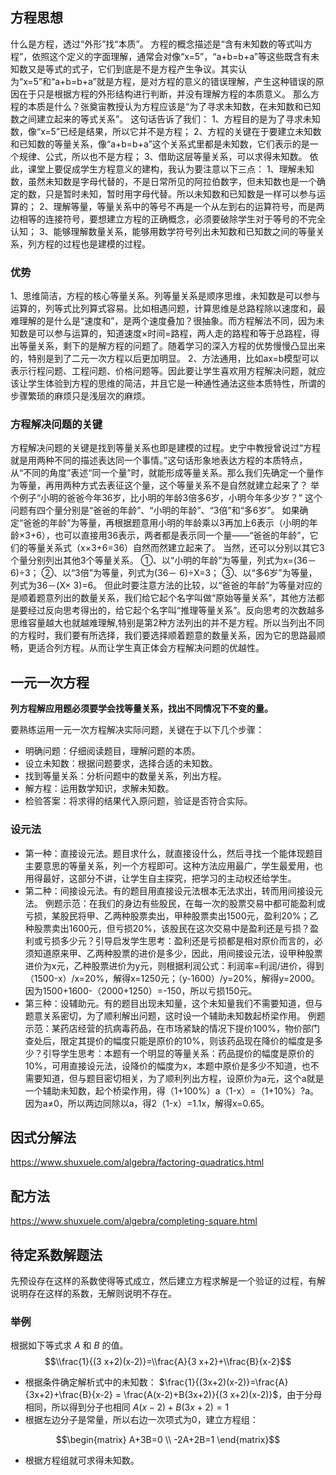 ## 方程思想
什么是方程，透过“外形”找“本质”。
方程的概念描述是“含有未知数的等式叫方程”，依照这个定义的字面理解，通常会对像“x=5”，“a+b=b+a”等这些既含有未知数又是等式的式子，它们到底是不是方程产生争议。其实认为“x=5”和“a+b=b+a”就是方程，是对方程的意义的错误理解，产生这种错误的原因在于只是根据方程的外形结构进行判断，并没有理解方程的本质意义。
那么方程的本质是什么？张奠宙教授认为方程应该是“为了寻求未知数，在未知数和已知数之间建立起来的等式关系”。
这句话告诉了我们：
1、方程目的是为了寻求未知数，像“x=5”已经是结果，所以它并不是方程；
2、方程的关键在于要建立未知数和已知数的等量关系，像“a+b=b+a”这个关系式里都是未知数，它们表示的是一个规律、公式，所以也不是方程；
3、借助这层等量关系，可以求得未知数。
依此，课堂上要促成学生方程意义的建构，我认为要注意以下三点：
1、理解未知数，虽然未知数是字母代替的，不是日常所见的阿拉伯数字，但未知数也是一个确定的数，只是暂时未知，暂时用字母代替。所以未知数和已知数是一样可以参与运算的；
2、理解等量，等量关系中的等号不再是一个从左到右的运算符号，而是两边相等的连接符号，要想建立方程的正确概念，必须要破除学生对于等号的不完全认知；
3、能够理解数量关系，能够用数学符号列出未知数和已知数之间的等量关系，列方程的过程也是建模的过程。

### 优势
1、思维简洁，方程的核心等量关系。列等量关系是顺序思维，未知数是可以参与运算的，列等式比列算式容易。比如相遇问题，计算思维是总路程除以速度和，最难理解的是什么是“速度和”，是两个速度叠加？很抽象。而方程解法不同，因为未知数是可以参与运算的，知道速度×时间=路程，两人走的路程和等于总路程，得出等量关系，剩下的是解方程的问题了。随着学习的深入方程的优势慢慢凸显出来的，特别是到了二元一次方程以后更加明显。
2、方法通用，比如ax=b模型可以表示行程问题、工程问题、价格问题等。因此要让学生喜欢用方程解决问题，就应该让学生体验到方程的思维的简洁，并且它是一种通性通法这些本质特性，所谓的步骤繁琐的麻烦只是浅层次的麻烦。

### 方程解决问题的关键
方程解决问题的关键是找到等量关系也即是建模的过程。史宁中教授曾说过“方程就是用两种不同的描述表达同一个事情。”这句话形象地表达方程的本质特点，从“不同的角度”表述“同一个量”时，就能形成等量关系。那么我们先确定一个量作为等量，再用两种方式去表征这个量，这个等量关系不是自然就建立起来了？
举个例子“小明的爸爸今年36岁，比小明的年龄3倍多6岁，小明今年多少岁？”
这个问题有四个量分别是“爸爸的年龄”、“小明的年龄”、“3倍”和“多6岁”。
如果确定“爸爸的年龄”为等量，再根据题意用小明的年龄乘以3再加上6表示（小明的年龄×3+6），也可以直接用36表示，两者都是表示同一个量——“爸爸的年龄”，它们的等量关系式（x×3+6=36）自然而然建立起来了。
当然，还可以分别以其它3个量分别列出其他3个等量关系。
①、以“小明的年龄”为等量，列式为x=(36－ 6)÷3；
②、以“3倍”为等量，列式为(36－ 6)÷X=3；
③、以“多6岁”为等量，列式为36－(X× 3)=6。
但此时要注意方法的比较，以“爸爸的年龄”为等量对应的是顺着题意列出的数量关系，我们给它起个名字叫做“原始等量关系”，其他方法都是要经过反向思考得出的，给它起个名字叫“推理等量关系”。反向思考的次数越多思维容量越大也就越难理解,特别是第2种方法列出的并不是方程。所以当列出不同的方程时，我们要有所选择，我们要选择顺着题意的数量关系，因为它的思路最顺畅，更适合列方程。从而让学生真正体会方程解决问题的优越性。

## 一元一次方程

**列方程解应用题必须要学会找等量关系，找出不同情况下不变的量。**

要熟练运用一元一次方程解决实际问题，关键在于以下几个步骤：

- 明确问题：仔细阅读题目，理解问题的本质。
- 设立未知数：根据问题要求，选择合适的未知数。
- 找到等量关系：分析问题中的数量关系，列出方程。
- 解方程：运用数学知识，求解未知数。
- 检验答案：将求得的结果代入原问题，验证是否符合实际。

### 设元法
- 第一种：直接设元法。题目求什么，就直接设什么，然后寻找一个能体现题目主要意思的等量关系，列一个方程即可。这种方法应用最广，学生最爱用，也用得最好，这部分不讲，让学生自主探究，把学习的主动权还给学生。
- 第二种：间接设元法。有的题目用直接设元法根本无法求出，转而用间接设元法。
例题示范：在我们的身边有些股民，在每一次的股票交易中都可能盈利或亏损，某股民将甲、乙两种股票卖出，甲种股票卖出1500元，盈利20%；乙种股票卖出1600元，但亏损20%，该股民在这次交易中是盈利还是亏损？盈利或亏损多少元？引导启发学生思考：盈利还是亏损都是相对原价而言的，必须知道原来甲、乙两种股票的进价是多少，因此，用间接设元法，设甲种股票进价为x元，乙种股票进价为y元，则根据利润公式：利润率=利润/进价，得到（1500-x）/x=20%，解得x=1250元；（y-1600）/y=20%，解得y=2000。因为1500+1600-（2000+1250）=-150，所以亏损150元。
- 第三种：设辅助元。有的题目出现未知量，这个未知量我们不需要知道，但与题意关系密切，为了顺利解出问题，这时设一个辅助未知数起桥梁作用。
例题示范：某药店经营的抗病毒药品，在市场紧缺的情况下提价100%，物价部门查处后，限定其提价的幅度只能是原价的10%，则该药品现在降价的幅度是多少？引导学生思考：本题有一个明显的等量关系：药品提价的幅度是原价的10%，可用直接设元法，设降价的幅度为x，本题中原价是多少不知道，也不需要知道，但与题目密切相关，为了顺利列出方程，设原价为a元，这个a就是一个辅助未知数，起个桥梁作用，得（1+100%）a（1-x）=（1+10%）?a。因为a≠0，所以两边同除以a，得2（1-x）=1.1x，解得x=0.65。
  
## 因式分解法

https://www.shuxuele.com/algebra/factoring-quadratics.html

## 配方法

https://www.shuxuele.com/algebra/completing-square.html

## 待定系数解题法

先预设存在这样的系数使得等式成立，然后建立方程求解是一个验证的过程，有解说明存在这样的系数，无解则说明不存在。

### 举例

根据如下等式求 $A$ 和 $B$ 的值。
$$\\frac{1}{(3 x+2)(x-2)}=\\frac{A}{3 x+2}+\\frac{B}{x-2}$$


+   根据条件确定解析式中的未知数： $\frac{1}{(3x+2)(x-2)}=\frac{A}{3x+2}+\frac{B}{x-2} = \frac{A(x-2)+B(3x+2)}{(3 x+2)(x-2)}$​，由于分母相同，所以得到分子也相同 $A(x-2)+B(3x+2)=1$
+   根据左边分子是常量，所以右边一次项式为0，建立方程组：

$$\begin{matrix}
A+3B=0 \\
-2A+2B=1 
\end{matrix}$$

+   根据方程组就可求得未知数。

